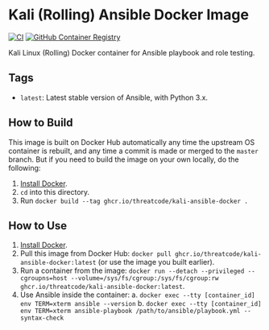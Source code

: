 # Kali (Rolling) Ansible Docker Image #

[![CI](https://github.com/threatcode/kali-ansible-docker/workflows/Build/badge.svg?branch=master&event=push)](https://github.com/threatcode/kali-ansible-docker/actions?query=workflow%3ABuild) [![GitHub Container Registry](https://img.shields.io/badge/GHCR-Your_Pulls-blue)](https://ghcr.io/threatcode/kali-ansible-docker/)

Kali Linux (Rolling) Docker container for Ansible playbook and role testing.

## Tags ##

  - `latest`: Latest stable version of Ansible, with Python 3.x.

## How to Build ##

This image is built on Docker Hub automatically any time the upstream OS container is rebuilt, and any time a commit is made or merged to the `master` branch. But if you need to build the image on your own locally, do the following:

  1. [Install Docker](https://docs.docker.com/engine/installation/).
  2. `cd` into this directory.
  3. Run `docker build --tag ghcr.io/threatcode/kali-ansible-docker .`

## How to Use ##

  1. [Install Docker](https://docs.docker.com/engine/installation/).
  2. Pull this image from Docker Hub: `docker pull ghcr.io/threatcode/kali-ansible-docker:latest` (or use the image you built earlier).
  3. Run a container from the image: `docker run --detach --privileged --cgroupns=host --volume=/sys/fs/cgroup:/sys/fs/cgroup:rw ghcr.io/threatcode/kali-ansible-docker:latest`.
  4. Use Ansible inside the container:
    a. `docker exec --tty [container_id] env TERM=xterm ansible --version`
    b. `docker exec --tty [container_id] env TERM=xterm ansible-playbook /path/to/ansible/playbook.yml --syntax-check`
